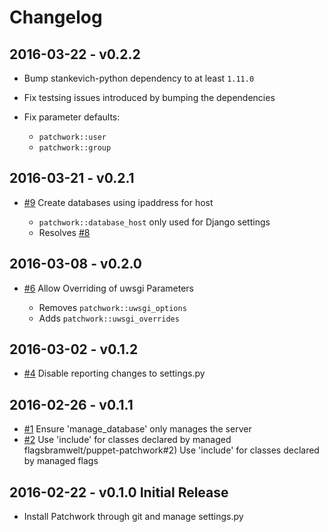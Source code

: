 # Changelog

## 2016-03-22 - v0.2.2

* Bump stankevich-python dependency to at least `1.11.0`
* Fix testsing issues introduced by bumping the dependencies
* Fix parameter defaults:

  * `patchwork::user`
  * `patchwork::group`

## 2016-03-21 - v0.2.1

* [#9](https://github.com/bramwelt/puppet-patchwork/pull/9) Create databases using ipaddress for host

  * `patchwork::database_host` only used for Django settings
  * Resolves [#8](https://github.com/bramwelt/puppet-patchwork/pull/8)

## 2016-03-08 - v0.2.0

* [#6](https://github.com/bramwelt/puppet-patchwork/pull/6) Allow Overriding of uwsgi Parameters

  * Removes `patchwork::uwsgi_options`
  * Adds    `patchwork::uwsgi_overrides`

## 2016-03-02 - v0.1.2

* [#4](https://github.com/bramwelt/puppet-patchwork/pull/4) Disable reporting changes to settings.py

## 2016-02-26 - v0.1.1

* [#1](https://github.com/bramwelt/puppet-patchwork/pull/1) Ensure 'manage_database' only manages the server
* [#2](https://github.com/bramwelt/puppet-patchwork/pull/2) Use 'include' for classes declared by managed flagsbramwelt/puppet-patchwork#2) Use 'include' for classes declared by managed flags

## 2016-02-22 - v0.1.0 Initial Release

* Install Patchwork through git and manage settings.py
